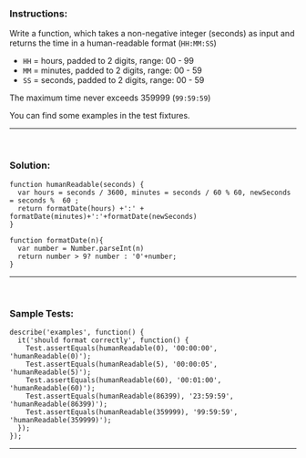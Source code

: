 ### Instructions:

Write a function, which takes a non-negative integer (seconds) as input and returns the time in a human-readable format (`HH:MM:SS`)

- `HH` = hours, padded to 2 digits, range: 00 - 99
- `MM` = minutes, padded to 2 digits, range: 00 - 59
- `SS` = seconds, padded to 2 digits, range: 00 - 59

The maximum time never exceeds 359999 (`99:59:59`)

You can find some examples in the test fixtures.

___



​        



### Solution:

```
function humanReadable(seconds) {
  var hours = seconds / 3600, minutes = seconds / 60 % 60, newSeconds = seconds %  60 ;
  return formatDate(hours) +':' + formatDate(minutes)+':'+formatDate(newSeconds)
}

function formatDate(n){
  var number = Number.parseInt(n)
  return number > 9? number : '0'+number;
}
```

___



​          

### Sample Tests:

```
describe('examples', function() {
  it('should format correctly', function() {
    Test.assertEquals(humanReadable(0), '00:00:00', 'humanReadable(0)');
    Test.assertEquals(humanReadable(5), '00:00:05', 'humanReadable(5)');
    Test.assertEquals(humanReadable(60), '00:01:00', 'humanReadable(60)');
    Test.assertEquals(humanReadable(86399), '23:59:59', 'humanReadable(86399)');
    Test.assertEquals(humanReadable(359999), '99:59:59', 'humanReadable(359999)');
  });
});
```

 ___



​         



